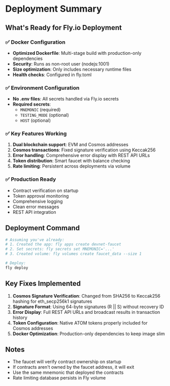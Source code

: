 # Deployment Summary

## What's Ready for Fly.io Deployment

### ✅ Docker Configuration
- **Optimized Dockerfile**: Multi-stage build with production-only dependencies
- **Security**: Runs as non-root user (nodejs:1001)
- **Size optimization**: Only includes necessary runtime files
- **Health checks**: Configured in fly.toml

### ✅ Environment Configuration
- **No .env files**: All secrets handled via Fly.io secrets
- **Required secrets**: 
  - `MNEMONIC` (required)
  - `TESTING_MODE` (optional)
  - `HOST` (optional)

### ✅ Key Features Working
1. **Dual blockchain support**: EVM and Cosmos addresses
2. **Cosmos transactions**: Fixed signature verification using Keccak256
3. **Error handling**: Comprehensive error display with REST API URLs
4. **Token distribution**: Smart faucet with balance checking
5. **Rate limiting**: Persistent across deployments via volume

### ✅ Production Ready
- Contract verification on startup
- Token approval monitoring
- Comprehensive logging
- Clean error messages
- REST API integration

## Deployment Command

```bash
# Assuming you've already:
# 1. Created the app: fly apps create devnet-faucet
# 2. Set secrets: fly secrets set MNEMONIC='...'
# 3. Created volume: fly volumes create faucet_data --size 1

# Deploy:
fly deploy
```

## Key Fixes Implemented

1. **Cosmos Signature Verification**: Changed from SHA256 to Keccak256 hashing for eth_secp256k1 signatures
2. **Signature Format**: Using 64-byte signatures (R || S) without recovery ID
3. **Error Display**: Full REST API URLs and broadcast results in transaction history
4. **Token Configuration**: Native ATOM tokens properly included for Cosmos addresses
5. **Docker Optimization**: Production-only dependencies to keep image slim

## Notes

- The faucet will verify contract ownership on startup
- If contracts aren't owned by the faucet address, it will exit
- Use the same mnemonic that deployed the contracts
- Rate limiting database persists in Fly volume